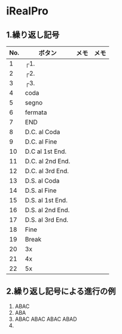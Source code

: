 # iRealPro


## 1.繰り返し記号
|No.|ボタン|メモ|メモ|
|---|---|---|---|
|1|┌1.|||
|2|┌2.|||
|3|┌3.|||
|4|coda|||
|5|segno|||
|6|fermata|||
|7|END|||
|8|D.C. al Coda|||
|9|D.C. al Fine|||
|10|D.C al 1st End.|||
|11|D.C. al 2nd End.|||
|12|D.C. al 3rd End.|||
|13|D.S. al Coda|||
|14|D.S. al Fine|||
|15|D.S. al 1st End.|||
|16|D.S. al 2nd End.|||
|17|D.S. al 3rd End.|||
|18|Fine|||
|19|Break|||
|20|3x|||
|21|4x|||
|22|5x|||


## 2.繰り返し記号による進行の例
1. ABAC
2. ABA
3. ABAC ABAC ABAC ABAD
4. 